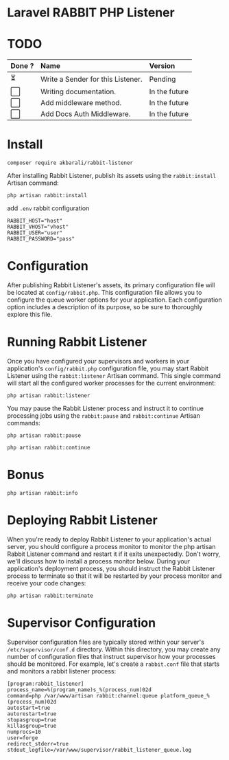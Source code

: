 # Laravel RABBIT PHP Listener

# TODO

| Done ?                   | Name                              | Version       |
|:-------------------------|:----------------------------------|:--------------|
| :hourglass_flowing_sand: | Write a Sender for this Listener. | Pending       |
| :white_large_square:     | Writing documentation.            | In the future |
| :white_large_square:     | Add middleware method.            | In the future |
| :white_large_square:     | Add Docs Auth Middleware.         | In the future |

# Install

```
composer require akbarali/rabbit-listener
```

After installing Rabbit Listener, publish its assets using the `rabbit:install` Artisan command:

```aiignore
php artisan rabbit:install
```

add `.env` rabbit configuration

```aiignore
RABBIT_HOST="host"
RABBIT_VHOST="vhost"
RABBIT_USER="user"
RABBIT_PASSWORD="pass"
```

# Configuration

After publishing Rabbit Listener's assets, its primary configuration file will be located at `config/rabbit.php`.
This configuration file allows you to configure the queue worker options for your application.
Each configuration option includes a description of its purpose, so be sure to thoroughly explore this file.

# Running Rabbit Listener

Once you have configured your supervisors and workers in your application's `config/rabbit.php` configuration file, you may start Rabbit Listener using the `rabbit:listener` Artisan command.
This single command will start all the configured worker processes for the current environment:

```aiignore
php artisan rabbit:listener
```

You may pause the Rabbit Listener process and instruct it to continue processing jobs using the `rabbit:pause` and `rabbit:continue` Artisan commands:

```
php artisan rabbit:pause
```

```aiignore
php artisan rabbit:continue
```

# Bonus

```aiignore
php artisan rabbit:info
```

# Deploying Rabbit Listener

When you're ready to deploy Rabbit Listener to your application's actual server, you should configure a process monitor to monitor the php artisan Rabbit Listener command and restart it if it exits unexpectedly.
Don't worry, we'll discuss how to install a process monitor below.
During your application's deployment process, you should instruct the Rabbit Listener process to terminate so that it will be restarted by your process monitor and receive your code changes:

```
php artisan rabbit:terminate
```

# Supervisor Configuration

Supervisor configuration files are typically stored within your server's `/etc/supervisor/conf.d` directory.
Within this directory, you may create any number of configuration files that instruct supervisor how your processes should be monitored.
For example, let's create a `rabbit.conf` file that starts and monitors a rabbit listener process:

```
[program:rabbit_listener]
process_name=%(program_name)s_%(process_num)02d
command=php /var/www/artisan rabbit:channel:queue platform_queue_%(process_num)02d
autostart=true
autorestart=true
stopasgroup=true
killasgroup=true
numprocs=10
user=forge
redirect_stderr=true
stdout_logfile=/var/www/supervisor/rabbit_listener_queue.log
```